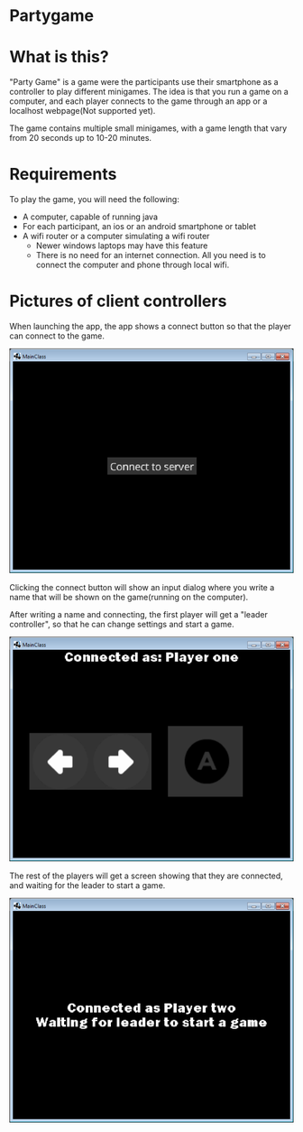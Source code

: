 # Partygame

# What is this?
"Party Game" is a game were the participants use their smartphone as a controller to play different minigames. The idea is that you run a game on a computer, and each player connects to the game through an app or a localhost webpage(Not supported yet).

The game contains multiple small minigames, with a game length that vary from 20 seconds up to 10-20 minutes.

# Requirements
To play the game, you will need the following:
* A computer, capable of running java 
* For each participant, an ios or an android smartphone or tablet
* A wifi router or a computer simulating a wifi router
  * Newer windows laptops may have this feature
  * There is no need for an internet connection. All you need is to connect the computer and phone through local wifi.

  
# Pictures of client controllers
When launching the app, the app shows a connect button so that the player can connect to the game.


![Connect](https://raw.githubusercontent.com/joakimandal/Partygame/master/connect.png)

Clicking the connect button will show an input dialog where you write a name that will be shown on the game(running on the computer).

After writing a name and connecting, the first player will get a "leader controller", so that he can change settings and start a game. 

![Leader controller](https://raw.githubusercontent.com/joakimandal/Partygame/master/leadercontroller.png)

The rest of the players will get a screen showing that they are connected, and waiting for the leader to start a game.

![Connected, not leader](https://raw.githubusercontent.com/joakimandal/Partygame/master/conntectedtwo.png)
